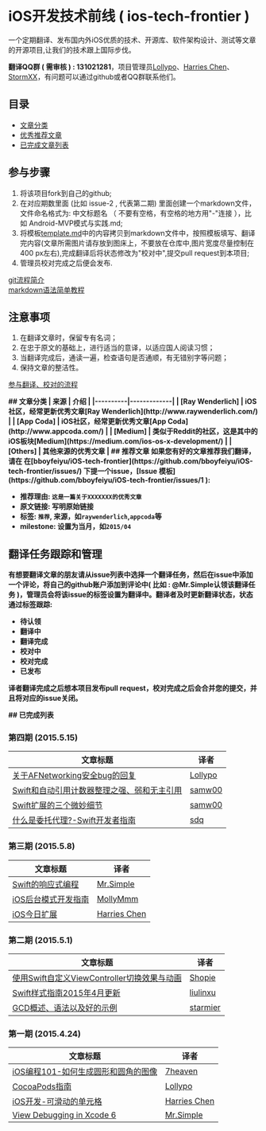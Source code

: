 # iOS开发技术前线 ( ios-tech-frontier )
一个定期翻译、发布国内外iOS优质的技术、开源库、软件架构设计、测试等文章的开源项目,让我们的技术跟上国际步伐。

**翻译QQ群 ( 需审核 ) : 131021281**，项目管理员[Lollypo](https://github.com/Lollypo/)、[Harries Chen](https://github.com/mrchenhao/)、[StormXX](https://github.com/StormXX/)，有问题可以通过github或者QQ群联系他们。

## 目录
* [文章分类](#category)
* [优秀推荐文章](#recommend)
* [已完成文章列表](#articles)

## 参与步骤
1. 将该项目fork到自己的github;
2. 在对应期数里面 (比如 issue-2 , 代表第二期) 里面创建一个markdown文件，文件命名格式为: 中文标题名 （ 不要有空格，有空格的地方用"-"连接 ），比如 Android-MVP模式与实践.md;
3. 将模板[template.md](template.md)中的内容拷贝到markdown文件中，按照模板填写、翻译完内容(文章所需图片请存放到图床上，不要放在仓库中,图片宽度尽量控制在400 px左右),完成翻译后将状态修改为"校对中",提交pull request到本项目;
4. 管理员校对完成之后便会发布.   

[git流程简介](git简单使用教程.md)     
[markdown语法简单教程](markdown简单教程.md)

## 注意事项
1. 在翻译文章时，保留专有名词；
2. 在忠于原文的基础上，进行适当的意译，以适应国人阅读习惯；
3. 当翻译完成后，通读一遍，检查语句是否通顺，有无错别字等问题；
4. 保持文章的整洁性。

[参与翻译、校对的流程](https://github.com/bboyfeiyu/android-tech-frontier/blob/master/%E7%BF%BB%E8%AF%91%E9%A1%B9%E7%9B%AE%E5%8D%8F%E4%BD%9C%E6%B5%81%E7%A8%8B.md)



<b id="category" />
## 文章分类
|   来源    |   介绍     |
|----------|-------------|
| [Ray Wenderlich] | iOS社区，经常更新优秀文章[Ray Wenderlich](http://www.raywenderlich.com/) |
| [App Coda] | iOS社区，经常更新优秀文章[App Coda](http://www.appcoda.com/) |
| [Medium] | 类似于Reddit的社区，这是其中的iOS板块[Medium](https://medium.com/ios-os-x-development/) |
| [Others] | 其他来源的优秀文章 |

<b id="recommend" />
## 推荐文章
如果您有好的文章推荐我们翻译，请在 在[bboyfeiyu/iOS-tech-frontier](https://github.com/bboyfeiyu/iOS-tech-frontier/issues/) 下提一个issue，[Issue 模板](https://github.com/bboyfeiyu/iOS-tech-frontier/issues/1
): 

* 推荐理由: `这是一篇关于XXXXXXX的优秀文章`
* 原文链接: 写明原始链接
* 标签: `推荐`, 来源，如`raywenderlich`,`appcoda`等
* milestone: 设置为当月，如`2015/04`


## 翻译任务跟踪和管理

有想要翻译文章的朋友请从issue列表中选择一个翻译任务，然后在issue中添加一个评论，将自己的github账户添加到评论中( 比如 : @Mr.Simple认领该翻译任务 )，管理员会将该issue的标签设置为翻译中。翻译者及时更新翻译状态，状态通过标签跟踪:

* 待认领
* 翻译中
* 翻译完成
* 校对中
* 校对完成
* 已发布

译者翻译完成之后想本项目发布pull request，校对完成之后会合并您的提交，并且将对应的issue关闭。


<b id="articles" />
## 已完成列表

### 第四期 (2015.5.15)
|       文章标题        |         译者           | 
|----------------------|------------------------|
|  [关于AFNetworking安全bug的回复](issue-4/关于AFNetworking安全bug的回复.md) |  [Lollypo](https://github.com/Lollypo/) |  
|  [Swift和自动引用计数器整理之强、弱和无主引用](issue-4/Swift和自动引用计数器整理之强、弱和无主引用.md) |  [samw00](https://github.com/samw00/) |  
|  [Swift扩展的三个微妙细节](issue-4/Swift扩展的三个微妙细节.md) |  [samw00](https://github.com/samw00/) |  
|  [什么是委托代理?-Swift开发者指南](issue-4/什么是委托代理-Swift开发者指南.md) |  [sdq](https://github.com/sdq/) |  


### 第三期 (2015.5.8)
|       文章标题        |         译者           | 
|----------------------|------------------------|
|  [Swift的响应式编程](issue-3/Swift的响应式编程.md) |  [Mr.Simple](https://github.com/bboyfeiyu/) |  
|  [iOS后台模式开发指南](issue-3/iOS后台模式开发指南.md) |  [MollyMmm](https://github.com/MollyMmm/) |  
|  [iOS今日扩展](issue-3/iOS今日扩展.md) |  [Harries Chen](https://github.com/mrchenhao/) |  



### 第二期 (2015.5.1)
|       文章标题        |         译者           | 
|----------------------|------------------------|
|  [使用Swift自定义ViewController切换效果与动画](issue-2/自定义ViewController切换效果与动画.md) |  [Shopie](https:www.devtd.cn)  |  
|  [Swift样式指南2015年4月更新](issue-2/Swift样式指南2015年4月更新.md) |  [liulinxu](https://github.com/liulinxu) | 
|  [GCD概述、语法以及好的示例](issue-2/GCD概述、语法以及好的示例.md) |  [starmier](https://github.com/starmier/) |  


### 第一期 (2015.4.24)
|       文章标题        |         译者           | 
|----------------------|------------------------|
|  [iOS编程101-如何生成圆形和圆角的图像](issue-1/iOS编程101-如何生成圆形和圆角的图像.md) |  [7heaven](https://github.com/7heaven) |  
|  [CocoaPods指南](issue-1/CocoaPods指南.md) |  [Lollypo](https://github.com/Lollypo)  |  
|  [iOS开发-可滑动的单元格](issue-1/iOS开发-可滑动的单元格.md) |  [Harries Chen](https://github.com/mrchenhao) | 
|  [View Debugging in Xcode 6 ](issue-1/View-Debugging-in-Xcode-6.md) |  [Mr.Simple](https://github.com/bboyfeiyu) |  
